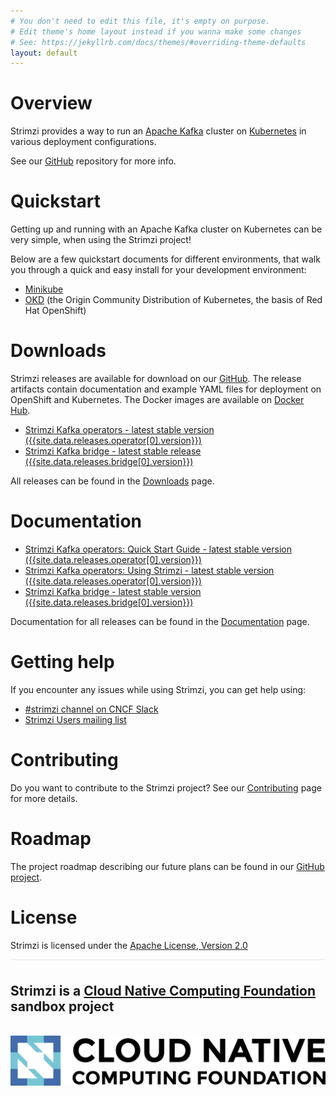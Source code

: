 ```yaml
---
# You don't need to edit this file, it's empty on purpose.
# Edit theme's home layout instead if you wanna make some changes
# See: https://jekyllrb.com/docs/themes/#overriding-theme-defaults
layout: default
---
```


# Overview

Strimzi provides a way to run an [Apache Kafka](https://kafka.apache.org/) cluster on [Kubernetes](https://kubernetes.io/) in various deployment configurations.

See our [GitHub](http://github.com/strimzi) repository for more info.

# Quickstart

Getting up and running with an Apache Kafka cluster on Kubernetes can be very simple, when using the Strimzi project! 

Below are a few quickstart documents for different environments, that walk you through a quick and easy install for your development environment:

* [Minikube](/quickstarts/minikube/)
* [OKD](/quickstarts/okd) (the Origin Community Distribution of Kubernetes, the basis of Red Hat OpenShift)

# Downloads

Strimzi releases are available for download on our [GitHub](https://github.com/strimzi). The release artifacts
contain documentation and example YAML files for deployment on OpenShift and Kubernetes. The Docker images are
available on [Docker Hub](https://hub.docker.com/u/strimzi/).

* [Strimzi Kafka operators - latest stable version ({{site.data.releases.operator[0].version}})](https://github.com/strimzi/strimzi-kafka-operator/releases/tag/{{site.data.releases.operator[0].version}})
* [Strimzi Kafka bridge - latest stable release ({{site.data.releases.bridge[0].version}})](https://github.com/strimzi/strimzi-kafka-bridge/releases/tag/{{site.data.releases.bridge[0].version}})

All releases can be found in the [Downloads](/downloads) page.

# Documentation

* [Strimzi Kafka operators: Quick Start Guide - latest stable version ({{site.data.releases.operator[0].version}})](/docs/quickstart/latest/)
* [Strimzi Kafka operators: Using Strimzi - latest stable version ({{site.data.releases.operator[0].version}})](/docs/latest/)
* [Strimzi Kafka bridge - latest stable version ({{site.data.releases.bridge[0].version}})](/docs/bridge/latest/)

Documentation for all releases can be found in the [Documentation](/documentation) page.

# Getting help

If you encounter any issues while using Strimzi, you can get help using:

* [#strimzi channel on CNCF Slack](https://slack.cncf.io/)
* [Strimzi Users mailing list](https://lists.cncf.io/g/cncf-strimzi-users/topics)

# Contributing

Do you want to contribute to the Strimzi project?
See our [Contributing](/contributing) page for more details.

# Roadmap

The project roadmap describing our future plans can be found in our [GitHub project](https://github.com/strimzi/strimzi-kafka-operator/projects/1).

# License

Strimzi is licensed under the [Apache License, Version 2.0](/LICENSE)

<div style="vertical-align: center; border-top: 1px solid #e8e8e8; padding-top: 1ex;">
    <h2>Strimzi is a <a href="http://cncf.io">Cloud Native Computing Foundation</a> sandbox project</h2>
    <br />
    <img src="assets/cncf-color.png">
</div>
